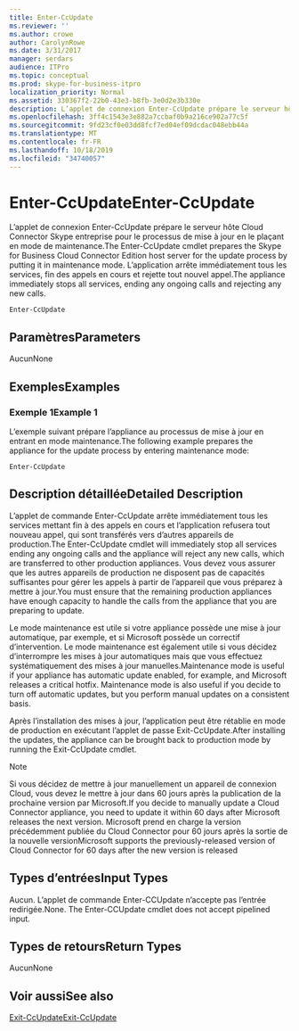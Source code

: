 ```yaml
---
title: Enter-CcUpdate
ms.reviewer: ''
ms.author: crowe
author: CarolynRowe
ms.date: 3/31/2017
manager: serdars
audience: ITPro
ms.topic: conceptual
ms.prod: skype-for-business-itpro
localization_priority: Normal
ms.assetid: 330367f2-22b0-43e3-b8fb-3e0d2e3b330e
description: L’applet de connexion Enter-CcUpdate prépare le serveur hôte Cloud Connector Skype entreprise pour le processus de mise à jour en le plaçant en mode de maintenance. L’application arrête immédiatement tous les services, fin des appels en cours et rejette tout nouvel appel.
ms.openlocfilehash: 3ff4c1543e3e882a7ccbaf0b9a216ce902a77c5f
ms.sourcegitcommit: 9fd23cf0e03dd8fcf7ed04ef09dcdac048ebb44a
ms.translationtype: MT
ms.contentlocale: fr-FR
ms.lasthandoff: 10/18/2019
ms.locfileid: "34740057"
---
```

# <a name="enter-ccupdate"></a><span data-ttu-id="5404d-104">Enter-CcUpdate</span><span class="sxs-lookup"><span data-stu-id="5404d-104">Enter-CcUpdate</span></span>

<span data-ttu-id="5404d-105">L’applet de connexion Enter-CcUpdate prépare le serveur hôte Cloud Connector Skype entreprise pour le processus de mise à jour en le plaçant en mode de maintenance.</span><span class="sxs-lookup"><span data-stu-id="5404d-105">The Enter-CcUpdate cmdlet prepares the Skype for Business Cloud Connector Edition host server for the update process by putting it in maintenance mode.</span></span> <span data-ttu-id="5404d-106">L’application arrête immédiatement tous les services, fin des appels en cours et rejette tout nouvel appel.</span><span class="sxs-lookup"><span data-stu-id="5404d-106">The appliance immediately stops all services, ending any ongoing calls and rejecting any new calls.</span></span>
  
```
Enter-CcUpdate
```

## <a name="parameters"></a><span data-ttu-id="5404d-107">Paramètres</span><span class="sxs-lookup"><span data-stu-id="5404d-107">Parameters</span></span>

<span data-ttu-id="5404d-108">Aucun</span><span class="sxs-lookup"><span data-stu-id="5404d-108">None</span></span>
  
## <a name="examples"></a><span data-ttu-id="5404d-109">Exemples</span><span class="sxs-lookup"><span data-stu-id="5404d-109">Examples</span></span>
<span data-ttu-id="5404d-110"><a name="Examples"> </a></span><span class="sxs-lookup"><span data-stu-id="5404d-110"></span></span>

### <a name="example-1"></a><span data-ttu-id="5404d-111">Exemple 1</span><span class="sxs-lookup"><span data-stu-id="5404d-111">Example 1</span></span>

<span data-ttu-id="5404d-112">L’exemple suivant prépare l’appliance au processus de mise à jour en entrant en mode maintenance.</span><span class="sxs-lookup"><span data-stu-id="5404d-112">The following example prepares the appliance for the update process by entering maintenance mode:</span></span>
  
```
Enter-CcUpdate 
```

## <a name="detailed-description"></a><span data-ttu-id="5404d-113">Description détaillée</span><span class="sxs-lookup"><span data-stu-id="5404d-113">Detailed Description</span></span>
<span data-ttu-id="5404d-114"><a name="DetailedDescription"> </a></span><span class="sxs-lookup"><span data-stu-id="5404d-114"></span></span>

<span data-ttu-id="5404d-115">L’applet de commande Enter-CcUpdate arrête immédiatement tous les services mettant fin à des appels en cours et l’application refusera tout nouveau appel, qui sont transférés vers d’autres appareils de production.</span><span class="sxs-lookup"><span data-stu-id="5404d-115">The Enter-CcUpdate cmdlet will immediately stop all services ending any ongoing calls and the appliance will reject any new calls, which are transferred to other production appliances.</span></span> <span data-ttu-id="5404d-116">Vous devez vous assurer que les autres appareils de production ne disposent pas de capacités suffisantes pour gérer les appels à partir de l’appareil que vous préparez à mettre à jour.</span><span class="sxs-lookup"><span data-stu-id="5404d-116">You must ensure that the remaining production appliances have enough capacity to handle the calls from the appliance that you are preparing to update.</span></span>
  
<span data-ttu-id="5404d-p104">Le mode maintenance est utile si votre appliance possède une mise à jour automatique, par exemple, et si Microsoft possède un correctif d’intervention. Le mode maintenance est également utile si vous décidez d’interrompre les mises à jour automatiques mais que vous effectuez systématiquement des mises à jour manuelles.</span><span class="sxs-lookup"><span data-stu-id="5404d-p104">Maintenance mode is useful if your appliance has automatic update enabled, for example, and Microsoft releases a critical hotfix. Maintenance mode is also useful if you decide to turn off automatic updates, but you perform manual updates on a consistent basis.</span></span>
  
<span data-ttu-id="5404d-119">Après l’installation des mises à jour, l’application peut être rétablie en mode de production en exécutant l’applet de passe Exit-CcUpdate.</span><span class="sxs-lookup"><span data-stu-id="5404d-119">After installing the updates, the appliance can be brought back to production mode by running the Exit-CcUpdate cmdlet.</span></span>
  
> [!NOTE]
> <span data-ttu-id="5404d-120">Si vous décidez de mettre à jour manuellement un appareil de connexion Cloud, vous devez le mettre à jour dans 60 jours après la publication de la prochaine version par Microsoft.</span><span class="sxs-lookup"><span data-stu-id="5404d-120">If you decide to manually update a Cloud Connector appliance, you need to update it within 60 days after Microsoft releases the next version.</span></span> <span data-ttu-id="5404d-121">Microsoft prend en charge la version précédemment publiée du Cloud Connector pour 60 jours après la sortie de la nouvelle version</span><span class="sxs-lookup"><span data-stu-id="5404d-121">Microsoft supports the previously-released version of Cloud Connector for 60 days after the new version is released</span></span> 
  
## <a name="input-types"></a><span data-ttu-id="5404d-122">Types d’entrées</span><span class="sxs-lookup"><span data-stu-id="5404d-122">Input Types</span></span>
<span data-ttu-id="5404d-123"><a name="InputTypes"> </a></span><span class="sxs-lookup"><span data-stu-id="5404d-123"></span></span>

<span data-ttu-id="5404d-p106">Aucun. L’applet de commande Enter-CCUpdate n’accepte pas l’entrée redirigée.</span><span class="sxs-lookup"><span data-stu-id="5404d-p106">None. The Enter-CCUpdate cmdlet does not accept pipelined input.</span></span>
  
## <a name="return-types"></a><span data-ttu-id="5404d-126">Types de retours</span><span class="sxs-lookup"><span data-stu-id="5404d-126">Return Types</span></span>
<span data-ttu-id="5404d-127"><a name="ReturnTypes"> </a></span><span class="sxs-lookup"><span data-stu-id="5404d-127"></span></span>

<span data-ttu-id="5404d-128">Aucun</span><span class="sxs-lookup"><span data-stu-id="5404d-128">None</span></span> 
  
## <a name="see-also"></a><span data-ttu-id="5404d-129">Voir aussi</span><span class="sxs-lookup"><span data-stu-id="5404d-129">See also</span></span>
<span data-ttu-id="5404d-130"><a name="ReturnTypes"> </a></span><span class="sxs-lookup"><span data-stu-id="5404d-130"></span></span>

[<span data-ttu-id="5404d-131">Exit-CcUpdate</span><span class="sxs-lookup"><span data-stu-id="5404d-131">Exit-CcUpdate</span></span>](exit-ccupdate.md)
  

